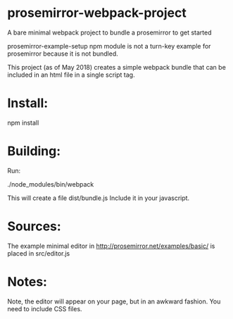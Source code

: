 # prosemirror-webpack-project

A bare minimal webpack project to bundle a prosemirror to get started

prosemirror-example-setup npm module is not a turn-key example for prosemirror because it is not bundled.

This project (as of May 2018) creates a simple webpack bundle that can be included in an html file in a
single script tag. 

# Install:

npm install

# Building:

Run:

  ./node_modules/bin/webpack

This will create a file dist/bundle.js Include it in your javascript.

# Sources:

The example minimal editor in http://prosemirror.net/examples/basic/ is placed in src/editor.js


# Notes:

Note, the editor will appear on your page, but in an awkward fashion. You need to include CSS files.